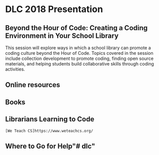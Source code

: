 # DLC 2018 Presentation

## Beyond the Hour of Code: Creating a Coding Environment in Your School Library

This session will explore ways in which a school library can promote a coding culture beyond the Hour of Code. Topics covered in the session include collection development to promote coding, finding open source materials, and helping students build collaborative skills through coding activities. 

## Online resources


## Books

## Librarians Learning to Code
    [We Teach CS]https://www.weteachcs.org/

## Where to Go for Help"# dlc" 
